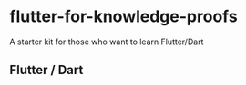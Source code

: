 # flutter-for-knowledge-proofs

A starter kit for those who want to learn Flutter/Dart

## Flutter / Dart
